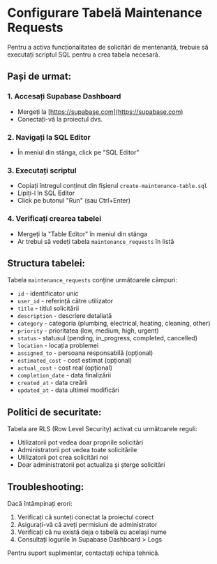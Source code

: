 # Configurare Tabelă Maintenance Requests

Pentru a activa funcționalitatea de solicitări de mentenanță, trebuie să executați scriptul SQL pentru a crea tabela necesară.

## Pași de urmat:

### 1. Accesați Supabase Dashboard
- Mergeți la [https://supabase.com](https://supabase.com)
- Conectați-vă la proiectul dvs.

### 2. Navigați la SQL Editor
- În meniul din stânga, click pe "SQL Editor"

### 3. Executați scriptul
- Copiați întregul conținut din fișierul `create-maintenance-table.sql`
- Lipiți-l în SQL Editor
- Click pe butonul "Run" (sau Ctrl+Enter)

### 4. Verificați crearea tabelei
- Mergeți la "Table Editor" în meniul din stânga
- Ar trebui să vedeți tabela `maintenance_requests` în listă

## Structura tabelei:

Tabela `maintenance_requests` conține următoarele câmpuri:
- `id` - identificator unic
- `user_id` - referință către utilizator
- `title` - titlul solicitării
- `description` - descriere detaliată
- `category` - categoria (plumbing, electrical, heating, cleaning, other)
- `priority` - prioritatea (low, medium, high, urgent)
- `status` - statusul (pending, in_progress, completed, cancelled)
- `location` - locația problemei
- `assigned_to` - persoana responsabilă (opțional)
- `estimated_cost` - cost estimat (opțional)
- `actual_cost` - cost real (opțional)
- `completion_date` - data finalizării
- `created_at` - data creării
- `updated_at` - data ultimei modificări

## Politici de securitate:

Tabela are RLS (Row Level Security) activat cu următoarele reguli:
- Utilizatorii pot vedea doar propriile solicitări
- Administratorii pot vedea toate solicitările
- Utilizatorii pot crea solicitări noi
- Doar administratorii pot actualiza și șterge solicitări

## Troubleshooting:

Dacă întâmpinați erori:
1. Verificați că sunteți conectat la proiectul corect
2. Asigurați-vă că aveți permisiuni de administrator
3. Verificați că nu există deja o tabelă cu același nume
4. Consultați logurile în Supabase Dashboard > Logs

Pentru suport suplimentar, contactați echipa tehnică.